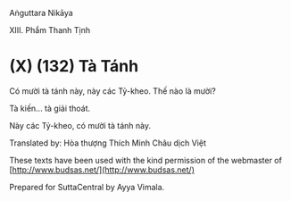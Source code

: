  

Aṅguttara Nikāya

XIII. Phẩm Thanh Tịnh

# (X) (132) Tà Tánh

Có mười tà tánh này, này các Tỷ-kheo. Thế nào là mười?

Tà kiến... tà giải thoát.

Này các Tỷ-kheo, có mười tà tánh này.

Translated by: Hòa thượng Thích Minh Châu dịch Việt

These texts have been used with the kind permission of the webmaster of [http://www.budsas.net/](http://www.budsas.net/)

Prepared for SuttaCentral by Ayya Vimala.